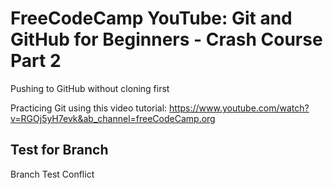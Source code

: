 # FreeCodeCamp YouTube: Git and GitHub for Beginners - Crash Course Part 2

Pushing to GitHub without cloning first

Practicing Git using this video tutorial: https://www.youtube.com/watch?v=RGOj5yH7evk&ab_channel=freeCodeCamp.org

## Test for Branch

Branch Test
Conflict
